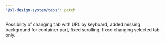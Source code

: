 ```yaml
---
"@sl-design-system/tabs": patch
---
```


Possibility of changing tab with URL by keyboard, added missing background for container part, fixed scrolling, fixed changing selected tab only.
